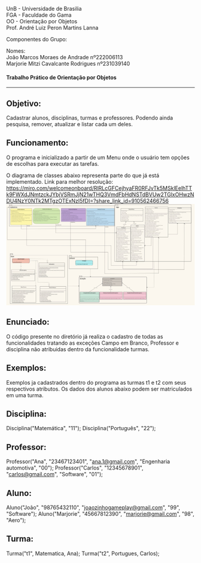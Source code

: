 
UnB - Universidade de Brasilia  
FGA - Faculdade do Gama  
OO - Orientação por Objetos  
Prof. André Luiz Peron Martins Lanna 

Componentes do Grupo:

Nomes:  
João Marcos Moraes de Andrade nº222006113  
Marjorie Mitzi Cavalcante Rodrigues nº231039140

#### Trabalho Prático de Orientação por Objetos 
---

## Objetivo:  
Cadastrar alunos, disciplinas, turmas e professores. 
Podendo ainda pesquisa, remover, atualizar e listar cada um deles.

## Funcionamento:  
O programa e inicializado a partir de um Menu onde o usuário tem opções de escolhas para executar as tarefas.

O diagrama de classes abaixo representa parte do que já está implementado. 
Link para melhor resolução: https://miro.com/welcomeonboard/RlRLcGFCejhyaFR0RFJvTk5MSklEelhTTk9FWXdJNmtzckJYbjVSRmJjN21wTHQ3VmdFbHdNSTdBVUw2TGlxOHwzNDU4NzY0NTk2MTgzOTExNzI5fDI=?share_link_id=910562466756
![Diagrama de classes](Diagrama_de_classe_projeto_UML.jpg)


## Enunciado:  
O código presente no diretório já realiza o cadastro de todas as funcionalidades tratando as
exceções Campo em Branco, Professor e disciplina não atribuidas dentro da funcionalidade turmas.

## Exemplos:
Exemplos ja cadastrados dentro do programa as turmas t1 e t2 com seus respectivos atributos.
Os dados dos alunos abaixo podem ser matriculados em uma turma.

## Disciplina:
Disciplina("Matemática", "11");
Disciplina("Português", "22");

## Professor:
Professor("Ana", "23467123401", "ana.1@gmail.com", "Engenharia automotiva", "00");
Professor("Carlos", "12345678901", "carlos@gmail.com", "Software", "01");

## Aluno:
Aluno("João", "98765432110", "joaozinhogameplay@gmail.com", "99", "Software");
Aluno("Marjorie", "45667812390", "marjorie@gmail.com", "98", "Aero");

## Turma:
Turma("t1", Matematica, Ana);
Turma("t2", Portugues, Carlos);
